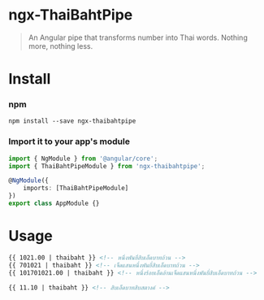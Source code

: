 # ngx-ThaiBahtPipe

> An Angular pipe that transforms number into Thai words. Nothing more, nothing less.

# Install
### npm
```
npm install --save ngx-thaibahtpipe
```

### Import it to your app's module
```typescript
import { NgModule } from '@angular/core';
import { ThaiBahtPipeModule } from 'ngx-thaibahtpipe';

@NgModule({
    imports: [ThaiBahtPipeModule]
})
export class AppModule {}
```

# Usage
```html
{{ 1021.00 | thaibaht }} <!-- หนึ่งพันยี่สิบเอ็ดบาทถ้วน -->
{{ 701021 | thaibaht }} <!-- เจ็ดแสนหนึ่งพันยี่สิบเอ็ดบาทถ้วน -->
{{ 101701021.00 | thaibaht }} <!-- หนึ่งร้อยเอ็ดล้านเจ็ดแสนหนึ่งพันยี่สิบเอ็ดบาทถ้วน -->

{{ 11.10 | thaibaht }} <!-- สิบเอ็ดบาทสิบสตางค์ -->
```
